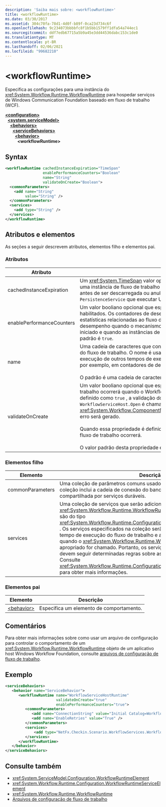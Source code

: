 ```yaml
---
description: 'Saiba mais sobre: <workflowRuntime>'
title: <workflowRuntime>
ms.date: 03/30/2017
ms.assetid: 304c70fa-78d1-4d0f-b89f-0ca23d734c6f
ms.openlocfilehash: 9c234073bbbbfc8f1b5bb1579ff1dfa54a744ec1
ms.sourcegitcommit: ddf7edb67715a5b9a45e3dd44536dabc153c1de0
ms.translationtype: MT
ms.contentlocale: pt-BR
ms.lasthandoff: 02/06/2021
ms.locfileid: "99682210"
---
```

# \<workflowRuntime>

Especifica as configurações para uma instância do <xref:System.Workflow.Runtime.WorkflowRuntime> para hospedar serviços de Windows Communication Foundation baseado em fluxo de trabalho (WCF).  
  
[**\<configuration>**](../configuration-element.md)\
&nbsp;&nbsp;[**\<system.serviceModel>**](system-servicemodel.md)\
&nbsp;&nbsp;&nbsp;&nbsp;[**\<behaviors>**](behaviors.md)\
&nbsp;&nbsp;&nbsp;&nbsp;&nbsp;&nbsp;[**\<serviceBehaviors>**](servicebehaviors.md)\
&nbsp;&nbsp;&nbsp;&nbsp;&nbsp;&nbsp;&nbsp;&nbsp;[**\<behavior>**](behavior-of-servicebehaviors.md)\
&nbsp;&nbsp;&nbsp;&nbsp;&nbsp;&nbsp;&nbsp;&nbsp;&nbsp;&nbsp;**\<workflowRuntime>**  
  
## <a name="syntax"></a>Syntax  
  
```xml  
<workflowRuntime cachedInstanceExpiration="TimeSpan"
                 enablePerformanceCounters="Boolean"
                 name="String"
                 validateOnCreate="Boolean">
  <commonParameters>
    <add name="String"
         value="String" />
  </commonParameters>
  <services>
    <add type="String" />
  </services>
</workflowRuntime>
```  
  
## <a name="attributes-and-elements"></a>Atributos e elementos  

 As seções a seguir descrevem atributos, elementos filho e elementos pai.  
  
### <a name="attributes"></a>Atributos  
  
|Atributo|Descrição|  
|---------------|-----------------|  
|cachedInstanceExpiration|Um <xref:System.TimeSpan> valor opcional que especifica a duração máxima em que uma instância de fluxo de trabalho pode permanecer na memória no estado ocioso antes de ser descarregada ou anulada de modo forçado. Se o WorkflowRuntime tiver `PersistenceService` que executar UnloadOnIdle, esse atributo será ignorado.|  
|enablePerformanceCounters|Um valor booliano opcional que especifica se os contadores de desempenho estão habilitados. Os contadores de desempenho fornecem informações sobre várias estatísticas relacionadas ao fluxo de trabalho, mas causam uma penalidade de desempenho quando o mecanismo de tempo de execução do fluxo de trabalho é iniciado e quando as instâncias de fluxo de trabalho estão em execução. O valor padrão é `true`.|  
|name|Uma cadeia de caracteres que contém o nome do mecanismo de tempo de execução do fluxo de trabalho. O nome é usado na saída para distinguir esse tempo de execução de outros tempos de execução que podem estar em execução no sistema, por exemplo, em contadores de desempenho.<br /><br /> O padrão é uma cadeia de caracteres vazia.|  
|validateOnCreate|Um valor booliano opcional que especifica se a validação da definição de fluxo de trabalho ocorrerá quando o WorkflowServiceHost for aberto.  Quando esse atributo é definido como `true` , a validação do fluxo de trabalho é executada toda vez que `WorkflowServiceHost.Open` é chamada. Se forem encontrados erros de validação, um <xref:System.Workflow.ComponentModel.Compiler.WorkflowValidationFailedException> erro será gerado.<br /><br /> Quando essa propriedade é definida como `false` , nenhuma validação de definição de fluxo de trabalho ocorrerá.<br /><br /> O valor padrão desta propriedade é `true`.|  
  
### <a name="child-elements"></a>Elementos filho  
  
|Elemento|Descrição|  
|-------------|-----------------|  
|commonParameters|Uma coleção de parâmetros comuns usados por serviços. Normalmente, essa coleção inclui a cadeia de conexão do banco de dados que pode ser compartilhada por serviços duráveis.|  
|services|Uma coleção de serviços que serão adicionados ao <xref:System.Workflow.Runtime.WorkflowRuntime> mecanismo. Os elementos são do tipo <xref:System.Workflow.Runtime.Configuration.WorkflowRuntimeServiceElement> .  Os serviços especificados na coleção serão inicializados pelo mecanismo de tempo de execução do fluxo de trabalho e adicionados aos seus serviços quando o <xref:System.Workflow.Runtime.WorkflowRuntime> construtor apropriado for chamado. Portanto, os serviços especificados na coleção devem seguir determinadas regras sobre as assinaturas de seus construtores. Consulte <xref:System.Workflow.Runtime.Configuration.WorkflowRuntimeServiceElement> para obter mais informações.|  
  
### <a name="parent-elements"></a>Elementos pai  
  
|Elemento|Descrição|  
|-------------|-----------------|  
|[\<behavior>](behavior-of-endpointbehaviors.md)|Especifica um elemento de comportamento.|  
  
## <a name="remarks"></a>Comentários  

 Para obter mais informações sobre como usar um arquivo de configuração para controlar o comportamento de um <xref:System.Workflow.Runtime.WorkflowRuntime> objeto de um aplicativo host Windows Workflow Foundation, consulte [arquivos de configuração de fluxo de trabalho](/previous-versions/dotnet/netframework-3.5/ms732240(v=vs.90)).  
  
## <a name="example"></a>Exemplo  
  
```xml  
<serviceBehaviors>
   <behavior name="ServiceBehavior">
      <workflowRuntime name="WorkflowServiceHostRuntime"
                       validateOnCreate="true"
                       enablePerformanceCounters="true">
         <commonParameters>
            <add name="ConnectionString" value="Initial Catalog=WorkflowStore;Data Source=localhost;Integrated Security=SSPI;" />
            <add name="EnableRetries" value="True" />
         </commonParameters>
         <services>
             <add type="NetFx.Checkin.Scenario.WorkflowServices.WorkflowBasedServices.Common.TestPersistenceService.FilePersistenceService, NetFx.Checkin.Scenario.WorkflowServices.WorkflowBasedServices.Common"/>
         </services>
      </workflowRuntime>
   </behavior>
</serviceBehaviors>
```  
  
## <a name="see-also"></a>Consulte também

- <xref:System.ServiceModel.Configuration.WorkflowRuntimeElement>
- <xref:System.Workflow.Runtime.Configuration.WorkflowRuntimeServiceElement>
- <xref:System.Workflow.Runtime.WorkflowRuntime>
- [Arquivos de configuração de fluxo de trabalho](/previous-versions/dotnet/netframework-3.5/ms732240(v=vs.90))
